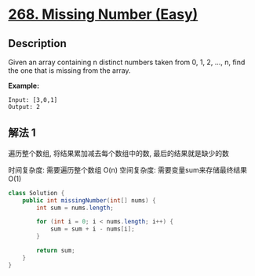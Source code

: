 # [268. Missing Number (Easy)](https://leetcode.com/problems/middle-of-the-linked-list/)

## Description


Given an array containing n distinct numbers taken from 0, 1, 2, ..., n, find the one that is missing from the array.

**Example:**

```
Input: [3,0,1]
Output: 2
```


## 解法 1

遍历整个数组, 将结果累加减去每个数组中的数, 最后的结果就是缺少的数

时间复杂度: 需要遍历整个数组 O(n)
空间复杂度: 需要变量sum来存储最终结果 O(1)
```java
class Solution {
    public int missingNumber(int[] nums) {
        int sum = nums.length;

        for (int i = 0; i < nums.length; i++) {
            sum = sum + i - nums[i];
        }

        return sum;
    }
}

```

